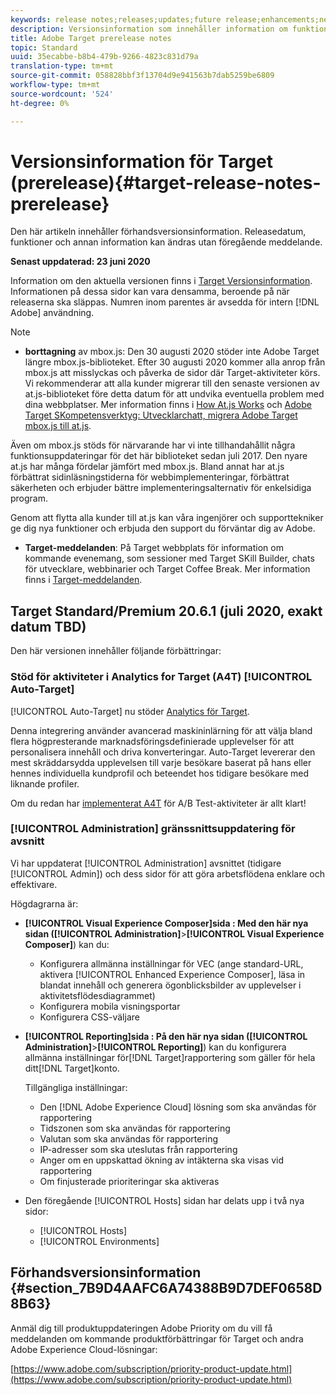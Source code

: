 ```yaml
---
keywords: release notes;releases;updates;future release;enhancements;new features;fixes;updates
description: Versionsinformation som innehåller information om funktioner, förbättringar och korrigeringar för de senaste eller kommande DNL Adobe Target-versionerna.
title: Adobe Target prerelease notes
topic: Standard
uuid: 35ecabbe-b8b4-479b-9266-4823c831d79a
translation-type: tm+mt
source-git-commit: 058828bbf3f13704d9e941563b7dab5259be6809
workflow-type: tm+mt
source-wordcount: '524'
ht-degree: 0%

---
```



# Versionsinformation för Target (prerelease){#target-release-notes-prerelease}

Den här artikeln innehåller förhandsversionsinformation. Releasedatum, funktioner och annan information kan ändras utan föregående meddelande.

**Senast uppdaterad: 23 juni 2020**

Information om den aktuella versionen finns i [Target Versionsinformation](release-notes.md). Informationen på dessa sidor kan vara densamma, beroende på när releaserna ska släppas. Numren inom parentes är avsedda för intern [!DNL Adobe] användning.

>[!NOTE]
>
>* **borttagning** av mbox.js: Den 30 augusti 2020 stöder inte Adobe Target längre mbox.js-biblioteket. Efter 30 augusti 2020 kommer alla anrop från mbox.js att misslyckas och påverka de sidor där Target-aktiviteter körs. Vi rekommenderar att alla kunder migrerar till den senaste versionen av at.js-biblioteket före detta datum för att undvika eventuella problem med dina webbplatser. Mer information finns i [How At.js Works](/help/c-implementing-target/c-implementing-target-for-client-side-web/c-how-atjs-works/how-atjs-works.md) och [Adobe Target SKompetensverktyg: Utvecklarchatt, migrera Adobe Target mbox.js till at.js](https://seminars.adobeconnect.com/ptdo6mfo6qn6/?proto=true).
   >
   >   
   Även om mbox.js stöds för närvarande har vi inte tillhandahållit några funktionsuppdateringar för det här biblioteket sedan juli 2017. Den nyare at.js har många fördelar jämfört med mbox.js. Bland annat har at.js förbättrat sidinläsningstiderna för webbimplementeringar, förbättrat säkerheten och erbjuder bättre implementeringsalternativ för enkelsidiga program.
   >
   >   
   Genom att flytta alla kunder till at.js kan våra ingenjörer och supporttekniker ge dig nya funktioner och erbjuda den support du förväntar dig av Adobe.
   >
   >
* **Target-meddelanden**: På Target webbplats för information om kommande evenemang, som sessioner med Target SKill Builder, chats för utvecklare, webbinarier och Target Coffee Break. Mer information finns i [Target-meddelanden](/help/r-release-notes/target-announcements.md).


## Target Standard/Premium 20.6.1 (juli 2020, exakt datum TBD)

Den här versionen innehåller följande förbättringar:

### Stöd för aktiviteter i Analytics for Target (A4T) [!UICONTROL Auto-Target]

[!UICONTROL Auto-Target] nu stöder [Analytics för Target](/help/c-integrating-target-with-mac/a4t/a4t.md).

Denna integrering använder avancerad maskininlärning för att välja bland flera högpresterande marknadsföringsdefinierade upplevelser för att personalisera innehåll och driva konverteringar. Auto-Target levererar den mest skräddarsydda upplevelsen till varje besökare baserat på hans eller hennes individuella kundprofil och beteendet hos tidigare besökare med liknande profiler.

Om du redan har [implementerat A4T](/help/c-integrating-target-with-mac/a4t/a4timplementation.md) för A/B Test-aktiviteter är allt klart!

### [!UICONTROL Administration] gränssnittsuppdatering för avsnitt

Vi har uppdaterat [!UICONTROL Administration] avsnittet (tidigare [!UICONTROL Admin]) och dess sidor för att göra arbetsflödena enklare och effektivare.

Högdagrarna är:

* **[!UICONTROL Visual Experience Composer]sida **: Med den här nya sidan (**[!UICONTROL Administration]**>**[!UICONTROL Visual Experience Composer]**) kan du:

   * Konfigurera allmänna inställningar för VEC (ange standard-URL, aktivera [!UICONTROL Enhanced Experience Composer], läsa in blandat innehåll och generera ögonblicksbilder av upplevelser i aktivitetsflödesdiagrammet)
   * Konfigurera mobila visningsportar
   * Konfigurera CSS-väljare

* **[!UICONTROL Reporting]sida **: På den här nya sidan (**[!UICONTROL Administration]**>**[!UICONTROL Reporting]**) kan du konfigurera allmänna inställningar för[!DNL Target]rapportering som gäller för hela ditt[!DNL Target]konto.

   Tillgängliga inställningar:

   * Den [!DNL Adobe Experience Cloud] lösning som ska användas för rapportering
   * Tidszonen som ska användas för rapportering
   * Valutan som ska användas för rapportering
   * IP-adresser som ska uteslutas från rapportering
   * Anger om en uppskattad ökning av intäkterna ska visas vid rapportering
   * Om finjusterade prioriteringar ska aktiveras

* Den föregående [!UICONTROL Hosts] sidan har delats upp i två nya sidor:

   * [!UICONTROL Hosts]
   * [!UICONTROL Environments]

## Förhandsversionsinformation {#section_7B9D4AAFC6A74388B9D7DEF0658D8B63}

Anmäl dig till produktuppdateringen Adobe Priority om du vill få meddelanden om kommande produktförbättringar för Target och andra Adobe Experience Cloud-lösningar:

[https://www.adobe.com/subscription/priority-product-update.html](https://www.adobe.com/subscription/priority-product-update.html)
